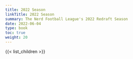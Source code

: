 ```yaml
---
title: 2022 Season
linkTitle: 2022 Season
summary: The Nerd Football League's 2022 Redraft Season
date: 2022-06-04
type: book
toc: true
weight: 20
---
```


{{< list_children >}}
